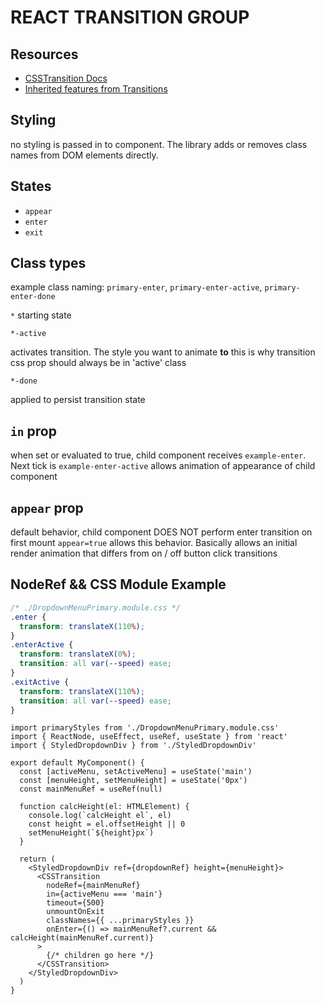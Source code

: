 # REACT TRANSITION GROUP

## Resources

- [CSSTransition Docs](https://reactcommunity.org/react-transition-group/css-transition)
- [Inherited features from Transitions](https://reactcommunity.org/react-transition-group/transition)

## Styling

no styling is passed in to <CSSTransition /> component. The library adds or
removes class names from DOM elements directly.

## States

- `appear`
- `enter`
- `exit`

## Class types

example class naming: `primary-enter`, `primary-enter-active`, `primary-enter-done`

`*`
starting state

`*-active`

activates transition. The style you want to animate **to**
this is why transition css prop should always be in 'active' class

`*-done`

applied to persist transition state

## `in` prop

when set or evaluated to true, child component receives `example-enter`.
Next tick is `example-enter-active` allows animation of appearance of child component

## `appear` prop

default behavior, child component DOES NOT perform enter transition on first mount
`appear=true` allows this behavior.
Basically allows an initial render animation that differs from on / off button click transitions

## NodeRef && CSS Module Example

```css
/* ./DropdownMenuPrimary.module.css */
.enter {
  transform: translateX(110%);
}
.enterActive {
  transform: translateX(0%);
  transition: all var(--speed) ease;
}
.exitActive {
  transform: translateX(110%);
  transition: all var(--speed) ease;
}
```

```tsx
import primaryStyles from './DropdownMenuPrimary.module.css'
import { ReactNode, useEffect, useRef, useState } from 'react'
import { StyledDropdownDiv } from './StyledDropdownDiv'

export default MyComponent() {
  const [activeMenu, setActiveMenu] = useState('main')
  const [menuHeight, setMenuHeight] = useState('0px')
  const mainMenuRef = useRef(null)

  function calcHeight(el: HTMLElement) {
    console.log(`calcHeight el`, el)
    const height = el.offsetHeight || 0
    setMenuHeight(`${height}px`)
  }

  return (
    <StyledDropdownDiv ref={dropdownRef} height={menuHeight}>
      <CSSTransition
        nodeRef={mainMenuRef}
        in={activeMenu === 'main'}
        timeout={500}
        unmountOnExit
        classNames={{ ...primaryStyles }}
        onEnter={() => mainMenuRef?.current && calcHeight(mainMenuRef.current)}
      >
        {/* children go here */}
      </CSSTransition>
    </StyledDropdownDiv>
  )
}
```
